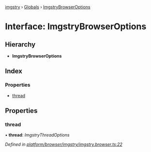 [imgstry](../README.md) › [Globals](../globals.md) › [ImgstryBrowserOptions](imgstrybrowseroptions.md)

# Interface: ImgstryBrowserOptions

## Hierarchy

* **ImgstryBrowserOptions**

## Index

### Properties

* [thread](imgstrybrowseroptions.md#thread)

## Properties

###  thread

• **thread**: *ImgstryThreadOptions*

*Defined in [platform/browser/imgstry/imgstry.browser.ts:22](https://github.com/visual-cortex/imgstry/blob/master/source/platform/browser/imgstry/imgstry.browser.ts#L22)*
